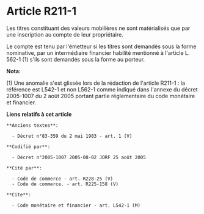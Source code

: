 # Article R211-1

Les titres constituant des valeurs mobilières ne sont matérialisés que par une inscription au compte de leur propriétaire.

Le compte est tenu par l'émetteur si les titres sont demandés sous la forme nominative, par un intermédiaire financier
habilité mentionné à l'article L. 562-1 (1) s'ils sont demandés sous la forme au porteur.

**Nota:**

(1) Une anomalie s'est glissée lors de la rédaction de l'article R211-1 : la référence est L542-1 et non L562-1 comme indiqué
dans l'annexe du décret 2005-1007 du 2 août 2005 portant partie réglementaire du code monétaire et financier.

**Liens relatifs à cet article**

	**Anciens textes**:

	  - Décret n°83-359 du 2 mai 1983 - art. 1 (V)

	**Codifié par**:

	  - Décret n°2005-1007 2005-08-02 JORF 25 août 2005

	**Cité par**:

	  - Code de commerce - art. R228-25 (V)
	  - Code de commerce. - art. R225-158 (V)

	**Cite**:

	  - Code monétaire et financier - art. L542-1 (M)
